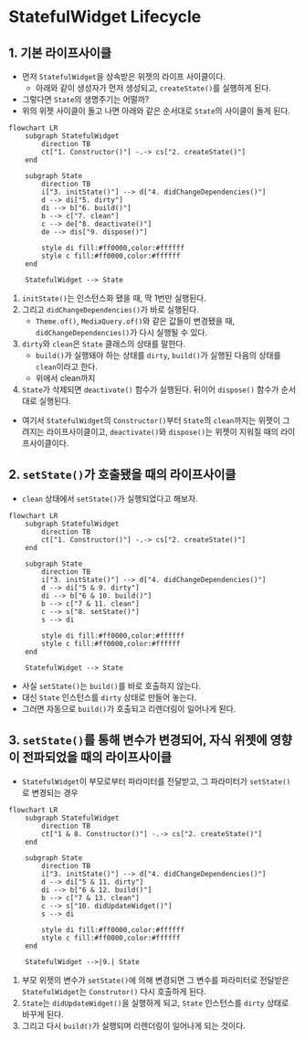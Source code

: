 # StatefulWidget Lifecycle

## 1. 기본 라이프사이클

- 먼저 `StatefulWidget`을 상속받은 위젯의 라이프 사이클이다.
  - 아래와 같이 생성자가 먼저 생성되고, `createState()`를 실행하게 된다.
- 그렇다면 `State`의 생명주기는 어떨까? 
- 위의 위젯 사이클이 돌고 나면 아래와 같은 순서대로 `State`의 사이클이 돌게 된다.

```mermaid
flowchart LR
    subgraph StatefulWidget
        direction TB
        ct["1. Constructor()"] -.-> cs["2. createState()"]
    end

    subgraph State
        direction TB
        i["3. initState()"] --> d["4. didChangeDependencies()"]
        d --> di["5. dirty"]
        di --> b["6. build()"]
        b --> c["7. clean"]
        c --> de["8. deactivate()"]
        de --> dis["9. dispose()"]

        style di fill:#ff0000,color:#ffffff
        style c fill:#ff0000,color:#ffffff
    end

    StatefulWidget --> State
```

1. `initState()`는 인스턴스화 됐을 때, 딱 1번만 실행된다.
2. 그리고 `didChangeDependencies()`가 바로 실행된다.
    - `Theme.of()`, `MediaQuery.of()`와 같은 값들이 변경됐을 때, `didChangeDependencies()`가 다시 실행될 수 있다.
3. `dirty`와 `clean`은 `State` 클래스의 상태를 말한다.
    - `build()`가 실행돼야 하는 상태를 `dirty`, `build()`가 실행된 다음의 상태를 `clean`이라고 한다.
    - 위에서 clean까지
4. `State`가 삭제되면 `deactivate()` 함수가 실행된다. 뒤이어 `dispose()` 함수가 순서대로 실행된다.

- 여기서 `StatefulWidget`의 `Constructor()`부터 `State`의 `clean`까지는 위젯이 그려지는 라이프사이클이고, `deactivate()`와 `dispose()`는 위젯이 지워질 때의 라이프사이클이다. 

## 2. `setState()`가 호출됐을 때의 라이프사이클

- `clean` 상태에서 `setState()`가 실행되었다고 해보자.

```mermaid
flowchart LR
    subgraph StatefulWidget
        direction TB
        ct["1. Constructor()"] -.-> cs["2. createState()"]
    end

    subgraph State
        direction TB
        i["3. initState()"] --> d["4. didChangeDependencies()"]
        d --> di["5 & 9. dirty"]
        di --> b["6 & 10. build()"]
        b --> c["7 & 11. clean"]
        c --> s["8. setState()"]
        s --> di

        style di fill:#ff0000,color:#ffffff
        style c fill:#ff0000,color:#ffffff
    end

    StatefulWidget --> State
```

- 사실 `setState()`는 `build()`를 바로 호출하지 않는다.
- 대신 `State` 인스턴스를 `dirty` 상태로 만들어 놓는다.
- 그러면 자동으로 `build()`가 호출되고 리렌더링이 일어나게 된다.

## 3. `setState()`를 통해 변수가 변경되어, 자식 위젯에 영향이 전파되었을 때의 라이프사이클

- `StatefulWidget`이 부모로부터 파라미터를 전달받고, 그 파라미터가 `setState()`로 변경되는 경우

```mermaid
flowchart LR
    subgraph StatefulWidget
        direction TB
        ct["1 & 8. Constructor()"] -.-> cs["2. createState()"]
    end

    subgraph State
        direction TB
        i["3. initState()"] --> d["4. didChangeDependencies()"]
        d --> di["5 & 11. dirty"]
        di --> b["6 & 12. build()"]
        b --> c["7 & 13. clean"]
        c --> s["10. didUpdateWidget()"]
        s --> di

        style di fill:#ff0000,color:#ffffff
        style c fill:#ff0000,color:#ffffff
    end

    StatefulWidget -->|9.| State
```

1. 부모 위젯의 변수가 `setState()`에 의해 변경되면 그 변수를 파라미터로 전달받은 `StatefulWidget`는 `Construtor()` 다시 호출하게 된다.
2. `State`는 `didUpdateWidget()`을 실행하게 되고, `State` 인스턴스를 `dirty` 상태로 바꾸게 된다. 
3. 그리고 다시 `build()`가 실행되며 리렌더링이 일어나게 되는 것이다.
